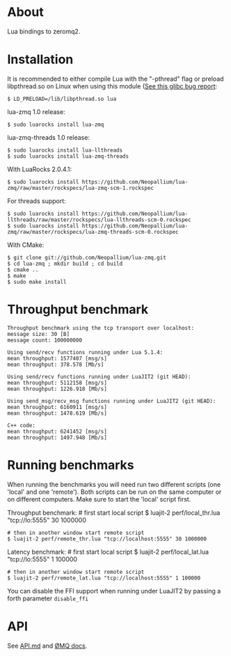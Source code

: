 About
=====

Lua bindings to zeromq2.

Installation
============

It is recommended to either compile Lua with the "-pthread" flag or preload libpthread.so on Linux when using this module ([See this glibc bug report](http://sourceware.org/bugzilla/show_bug.cgi?id=10652):

	$ LD_PRELOAD=/lib/libpthread.so lua

lua-zmq 1.0 release:

	$ sudo luarocks install lua-zmq

lua-zmq-threads 1.0 release:

	$ sudo luarocks install lua-llthreads
	$ sudo luarocks install lua-zmq-threads

With LuaRocks 2.0.4.1:

	$ sudo luarocks install https://github.com/Neopallium/lua-zmq/raw/master/rockspecs/lua-zmq-scm-1.rockspec

For threads support:

	$ sudo luarocks install https://github.com/Neopallium/lua-llthreads/raw/master/rockspecs/lua-llthreads-scm-0.rockspec
	$ sudo luarocks install https://github.com/Neopallium/lua-zmq/raw/master/rockspecs/lua-zmq-threads-scm-0.rockspec

With CMake:

	$ git clone git://github.com/Neopallium/lua-zmq.git
	$ cd lua-zmq ; mkdir build ; cd build
	$ cmake ..
	$ make
	$ sudo make install

Throughput benchmark
====================

	Throughput benchmark using the tcp transport over localhost:
	message size: 30 [B]
	message count: 100000000
	
	Using send/recv functions running under Lua 5.1.4:
	mean throughput: 1577407 [msg/s]
	mean throughput: 378.578 [Mb/s]
	
	Using send/recv functions running under LuaJIT2 (git HEAD):
	mean throughput: 5112158 [msg/s]
	mean throughput: 1226.918 [Mb/s]
	
	Using send_msg/recv_msg functions running under LuaJIT2 (git HEAD):
	mean throughput: 6160911 [msg/s]
	mean throughput: 1478.619 [Mb/s]
	
	C++ code:
	mean throughput: 6241452 [msg/s]
	mean throughput: 1497.948 [Mb/s]


Running benchmarks
==================

When running the benchmarks you will need run two different scripts (one 'local' and one 'remote').  Both scripts can be run on the same computer or on different computers.  Make sure to start the 'local' script first.

Throughput benchmark:
	# first start local script
	$ luajit-2 perf/local_thr.lua "tcp://lo:5555" 30 1000000
	
	# then in another window start remote script
	$ luajit-2 perf/remote_thr.lua "tcp://localhost:5555" 30 1000000

Latency benchmark:
	# first start local script
	$ luajit-2 perf/local_lat.lua "tcp://lo:5555" 1 100000
	
	# then in another window start remote script
	$ luajit-2 perf/remote_lat.lua "tcp://localhost:5555" 1 100000

You can disable the FFI support when running under LuaJIT2 by passing a forth parameter `disable_ffi`

API
===

See [API.md](http://github.com/iamaleksey/lua-zmq/blob/master/API.md) and
[ØMQ docs](http://api.zero.mq/2-1-1:_start).
